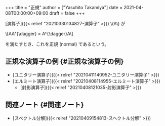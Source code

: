 +++
title = "正規"
author = ["Yasuhito Takamiya"]
date = 2021-04-08T00:00:00+09:00
draft = false
+++

[演算子]({{< relref "20210330134827-演算子" >}}) \\(A\\) が

\\[AA^{\dagger} = A^{\dagger}A\\]

を満たすとき、これを正規 (normal) であるという。


## 正規な演算子の例 {#正規な演算子の例}

-   [ユニタリー演算子]({{< relref "20210411140952-ユニタリー演算子" >}})
-   [エルミート演算子]({{< relref "20210408114955-エルミート演算子" >}})
    -   [射影演算子]({{< relref "20210408121035-射影演算子" >}})


## 関連ノート {#関連ノート}

-   [スペクトル分解]({{< relref "20210409154813-スヘクトル分解" >}})

